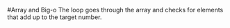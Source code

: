 #Array and Big-o
The loop goes through the array and checks for elements that add up to the target number.
